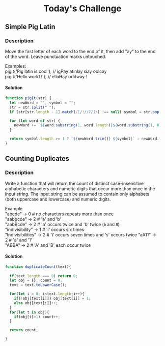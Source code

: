 # <center> Today's Challenge

## Simple Pig Latin

### Description

Move the first letter of each word to the end of it, then add "ay" to the end of the word. Leave punctuation marks untouched.
<br>

Examples: <br>
pigIt('Pig latin is cool'); // igPay atinlay siay oolcay<br>
pigIt('Hello world !'); // elloHay orldway !<br>

#### Solution

```js
function pigIt(str) {
  let newWord = "", symbol = "";
  str = str.split(" ");
  if (str[str.length - 1].match(/[/!//?/]/) !== null) symbol = str.pop();

  for (let word of str) {
    newWord += `${word.substring(1, word.length)}${word.substring(1, 0)}ay `;
  }

  return symbol.length >= 1 ? `${newWord.trim()} ${symbol}` : newWord.trim();
}
```
## Counting Duplicates
### Description
Write a function that will return the count of distinct case-insensitive alphabetic characters and numeric digits that occur more than once in the input string. The input string can be assumed to contain only alphabets (both uppercase and lowercase) and numeric digits.<br>

Example<br>
"abcde" -> 0 # no characters repeats more than once<br>
"aabbcde" -> 2 # 'a' and 'b'<br>
"aabBcde" -> 2 # 'a' occurs twice and 'b' twice (`b` and `B`)<br>
"indivisibility" -> 1 # 'i' occurs six times<br>
"Indivisibilities" -> 2 # 'i' occurs seven times and 's' occurs twice
"aA11" -> 2 # 'a' and '1'<br>
"ABBA" -> 2 # 'A' and 'B' each occur twice<br>

#### Solution 

```js
function duplicateCount(text){
    
  if(text.length === 0) return 0;
  let obj = {}, count = 0;
  text = text.toLowerCase();

  for(let i = 0; i<text.length;i++){
    if(!obj[text[i]]) obj[text[i]] = 1;
    else obj[text[i]]++;
  }
  for(let t in obj){
    if(obj[t]>1) count++;
  }

  return count;

}
```

